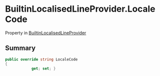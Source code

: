 # BuiltinLocalisedLineProvider.LocaleCode

Property in [BuiltinLocalisedLineProvider](/docs/api/csharp/yarn.unity.builtinlocalisedlineprovider.md)

## Summary



```csharp
public override string LocaleCode
{
            get; set; }
```

